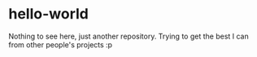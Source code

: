 # hello-world
Nothing to see here, just another repository.
Trying to get the best I can from other people's projects :p
